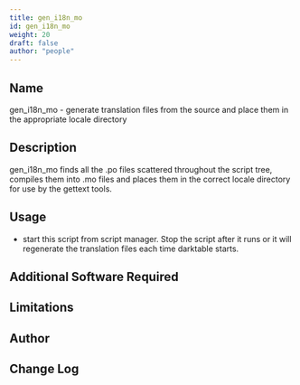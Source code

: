 ```yaml
---
title: gen_i18n_mo
id: gen_i18n_mo
weight: 20
draft: false
author: "people"
---
```


## Name

gen_i18n_mo - generate translation files from the source and place them in the appropriate locale directory

## Description

gen_i18n_mo finds all the .po files scattered throughout the script tree, compiles them into
.mo files and places them in the correct locale directory for use by the gettext tools.

## Usage

* start this script from script manager.  Stop the script after it runs or it will regenerate the translation files each time darktable starts.

## Additional Software Required


## Limitations


## Author


## Change Log
